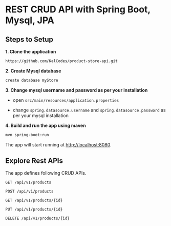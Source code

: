 
# REST CRUD API with Spring Boot, Mysql, JPA

## Steps to Setup

**1. Clone the application**

```bash
https://github.com/KalCodes/product-store-api.git
```

**2. Create Mysql database**
```bash
create database myStore
```

**3. Change mysql username and password as per your installation**

+ open `src/main/resources/application.properties`

+ change `spring.datasource.username` and `spring.datasource.password` as per your mysql installation

**4. Build and run the app using maven**

```bash
mvn spring-boot:run
```

The app will start running at <http://localhost:8080>.

## Explore Rest APIs

The app defines following CRUD APIs.

    GET /api/v1/products
    
    POST /api/v1/products
    
    GET /api/v1/products/{id}
    
    PUT /api/v1/products/{id}
    
    DELETE /api/v1/products/{id}

